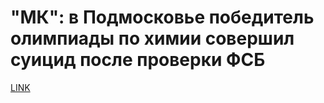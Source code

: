 # "МК": в Подмосковье победитель олимпиады по химии совершил суицид после проверки ФСБ



[LINK](https://varlamov.ru/2894842.html)